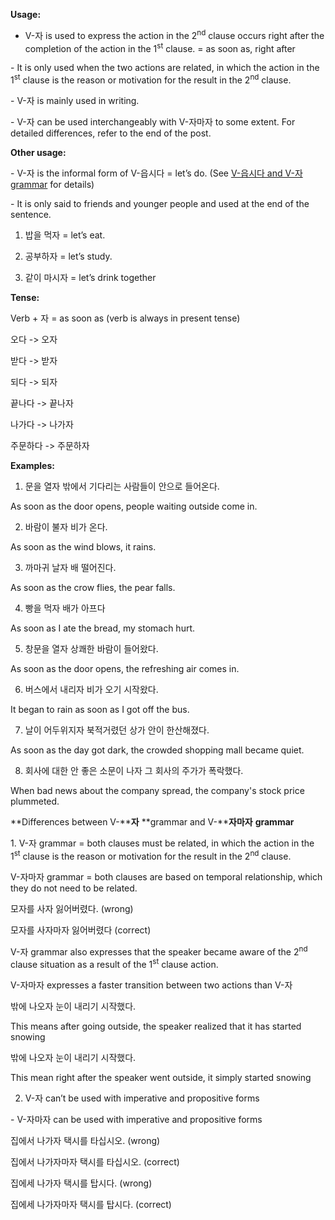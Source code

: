 **Usage:**

-  V-자 is used to express the action in the 2<sup>nd</sup>  clause occurs right after the completion of the action in the 1<sup>st</sup>  clause. = as soon as, right after

\- It is only used when the two actions are related, in which the action in the 1<sup>st</sup>  clause is the reason or motivation for the result in the 2<sup>nd</sup>  clause.

\- V-자 is mainly used in writing.

\- V-자 can be used interchangeably with V-자마자 to some extent. For detailed differences, refer to the end of the post.

**Other usage:**

\- V-자 is the informal form of V-읍시다 = let’s do. (See  [V-읍시다 and V-자 grammar](https://www.koreantopik.com/2018/05/l1g44-v-grammar-lets-shall-wesuggest.html)  for details)

\- It is only said to friends and younger people and used at the end of the sentence.

1) 밥을  먹자 = let’s eat.

2) 공부하자 = let’s study.

3) 같이 마시자 = let’s drink together

**Tense:**

Verb + 자 = as soon as (verb is always in present tense)

오다 -> 오자

받다 -> 받자

되다 -> 되자

끝나다 -> 끝나자

나가다 -> 나가자

주문하다 -> 주문하자

**Examples:**

1. 문을  열자  밖에서  기다리는  사람들이  안으로  들어온다.

As soon as the door opens, people waiting outside come in.

2. 바람이  불자  비가  온다.

As soon as the wind blows, it rains.

3. 까마귀  날자  배  떨어진다.

As soon as the crow flies, the pear falls.

4. 빵을  먹자  배가  아프다

As soon as I ate the bread, my stomach hurt.

5. 창문을  열자  상쾌한  바람이  들어왔다.

As soon as the door opens, the refreshing air comes in.

6. 버스에서  내리자  비가  오기  시작왔다.

It began to rain as soon as I got off the bus.

7. 날이  어두위지자  북적거렸던  상가  안이  한산해졌다.

As soon as the day got dark, the crowded shopping mall became quiet.

8. 회사에  대한  안  좋은  소문이  나자  그  회사의  주가가  폭락했다.

When bad news about the company spread, the company's stock price plummeted.

**Differences between V-****자** **grammar and V-****자마자** **grammar**

1\. V-자 grammar = both clauses must be related, in which the action in the 1<sup>st</sup>  clause is the reason or motivation for the result in the 2<sup>nd</sup>  clause.

V-자마자 grammar = both clauses are based on temporal relationship, which they do not need to be related.

모자를  사자  잃어버렸다. (wrong)

모자를  사자마자  잃어버렸다 (correct)

V-자 grammar also expresses that the speaker became aware of the 2<sup>nd</sup>  clause situation as a result of the 1<sup>st</sup>  clause action.

V-자마자 expresses a faster transition between two actions than V-자

밖에  나오자  눈이  내리기  시작했다.

This means after going outside, the speaker realized that it has started snowing

밖에  나오자  눈이  내리기  시작했다.

This mean right after the speaker went outside, it simply started snowing

2. V-자 can’t be used with imperative and propositive forms

\- V-자마자 can be used with imperative and propositive forms

집에서  나가자  택시를  타십시오. (wrong)

집에서  나가자마자  택시를  타십시오. (correct)

집에세  나가자  택시를  탑시다. (wrong)

집에세  나가자마자  택시를  탑시다. (correct)